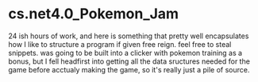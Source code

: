 # cs.net4.0_Pokemon_Jam
24 ish hours of work, and here is something that pretty well encapsulates how I like to structure a program if given free reign.  feel free to steal snippets.
was going to be built into a clicker with pokemon training as a bonus, but I fell headfirst into getting all the data sructures needed for the game before acctualy making the game, so it's really just a pile of source.
